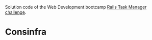 Solution code of the Web Development bootcamp [Rails Task Manager challenge](https://github.com/lewagon/fullstack-challenges/tree/master/05-Rails/02-Rails-CRUD/02-Rails-Task-Manager).
# Consinfra
